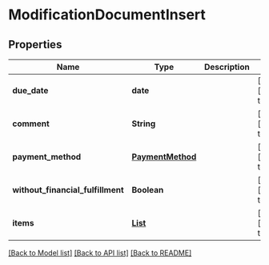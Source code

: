 # ModificationDocumentInsert
## Properties

| Name | Type | Description | Notes |
|------------ | ------------- | ------------- | -------------|
| **due\_date** | **date** |  | [optional] [default to null] |
| **comment** | **String** |  | [optional] [default to null] |
| **payment\_method** | [**PaymentMethod**](PaymentMethod.md) |  | [optional] [default to null] |
| **without\_financial\_fulfillment** | **Boolean** |  | [optional] [default to false] |
| **items** | [**List**](DocumentInsert_items_inner.md) |  | [optional] [default to null] |

[[Back to Model list]](../README.md#documentation-for-models) [[Back to API list]](../README.md#documentation-for-api-endpoints) [[Back to README]](../README.md)

